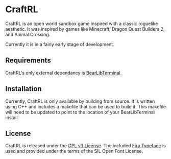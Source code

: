 # CraftRL

CraftRL is an open world sandbox game inspired with a classic roguelike aesthetic.
It was inspired by games like Minecraft, Dragon Quest Builders 2, and Animal Crossing.

Currently it is in a fairly early stage of development.

## Requirements

CraftRL's only external dependancy is [BearLibTerminal](http://foo.wyrd.name/en:bearlibterminal).

## Installation

Currently, CraftRL is only available by building from source.
It is written using C++ and includes a makefile that can be used to build it.
This makefile will need to be updated to point to the location of your BearLibTerminal install.

## License

CraftRL is released under the [GPL v3 License](LICENSE).
The included [Fira Typeface](https://github.com/mozilla/Fira) is used and provided under the terms of the SIL Open Font License.
